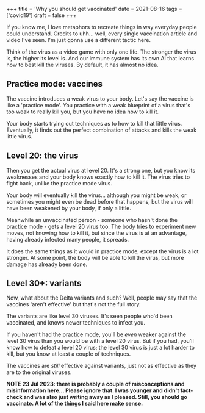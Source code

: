 +++
title = 'Why you should get vaccinated'
date = 2021-08-16
tags = ['covid19']
draft = false
+++

<!-- meta:
- title: Why you should get vaccinated
- template: archive
- date: 16. August 2021
- tags: features, public, today, covid19, pandemic
- img-header: https://i.imgur.com/FrKVb3m.jpg
- img-alt: Photo by Hakan Nural on Unsplash
-->

If you know me, I love metaphors to recreate things in way everyday people could understand. Credits to uhh... well, every single vaccination article and video I've seen. I'm just gonna use a different tactic here.

Think of the virus as a video game with only one life. The stronger the virus is, the higher its level is. And our immune system has its own AI that learns how to best kill the viruses. By default, it has almost no idea.

## Practice mode: vaccines

The vaccine introduces a weak virus to your body. Let's say the vaccine is like a 'practice mode'. You practice with a weak blueprint of a virus that's too weak to really kill you, but you have no idea how to kill it.

Your body starts trying out techniques as to how to kill that little virus. Eventually, it finds out the perfect combination of attacks and kills the weak little virus.

## Level 20: the virus

Then you get the actual virus at level 20. It's a strong one, but you know its weaknesses and your body knows exactly how to kill it. The virus tries to fight back, unlike the practice mode virus.

Your body will eventually kill the virus... although you might be weak, or sometimes you might even be dead before that happens, but the virus will have been weakened by your body, if only a little.

Meanwhile an unvaccinated person - someone who hasn't done the practice mode - gets a level 20 virus too. The body tries to experiment new moves, not knowing how to kill it, but since the virus is at an advantage, having already infected many people, it spreads.

It does the same things as it would in practice mode, except the virus is a lot stronger. At some point, the body will be able to kill the virus, but more damage has already been done.

## Level 30+: variants

Now, what about the Delta variants and such? Well, people may say that the vaccines 'aren't effective' but that's not the full story.

The variants are like level 30 viruses. It's seen people who'd been vaccinated, and knows newer techniques to infect you.

If you haven't had the practice mode, you'll be *even* weaker against the level 30 virus than you would be with a level 20 virus. But if you had, you'll know how to defeat a level 20 virus; the level 30 virus is just a lot harder to kill, but you know at least a couple of techniques.

The vaccines are *still* effective against variants, just not as effective as they are to the original viruses.

**NOTE 23 Jul 2023: there is probably a couple of misconceptions and misinformation here... Please ignore that. I was younger and didn't fact-check and was also just writing away as I pleased. Still, you should go vaccinate. A lot of the things I said here make sense.**
